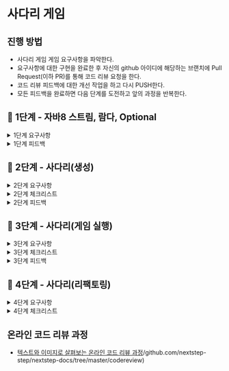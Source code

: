 # 사다리 게임
## 진행 방법
* 사다리 게임 게임 요구사항을 파악한다.
* 요구사항에 대한 구현을 완료한 후 자신의 github 아이디에 해당하는 브랜치에 Pull Request(이하 PR)를 통해 코드 리뷰 요청을 한다.
* 코드 리뷰 피드백에 대한 개선 작업을 하고 다시 PUSH한다.
* 모든 피드백을 완료하면 다음 단계를 도전하고 앞의 과정을 반복한다.

## 🚀 1단계 - 자바8 스트림, 람다, Optional
<details>
    <summary> 1단계 요구사항 </summary>

### 람다
- 람다 실습 1 - 익명 클래스를 람다로 전환
- 람다 실습 2 - 람다를 활용해 중복 제거

### 스트림
- map, reduce, filter 실습 1
  List에 담긴 모든 숫자 중 3보다 큰 숫자를 2배 한 후 모든 값의 합을 구한다. 지금까지 학습한 map, reduce, filter를 활용해 구현해야 한다.
    - nextstep.fp.StreamStudyTest 클래스의 sumOverThreeAndDouble() 테스트를 pass해야 한다.

- map, reduce, filter 실습 2
  nextstep.fp.StreamStudy 클래스의 printLongestWordTop100() 메서드를 구현한다. 요구사항은 다음과 같다.

    - 단어의 길이가 12자를 초과하는 단어를 추출한다.
    - 12자가 넘는 단어 중 길이가 긴 순서로 100개의 단어를 추출한다.
    - 단어 중복을 허용하지 않는다. 즉, 서로 다른 단어 100개를 추출해야 한다.
    - 추출한 100개의 단어를 출력한다. 모든 단어는 소문자로 출력해야 한다.

### Optional
- 요구사항 1 - Optional을 활용해 조건에 따른 반환
> nextstep.optional.User의 ageIsInRange1() 메소드는 30살 이상, 45살 이하에 해당하는 User가 존재하는 경우 true를 반환하는 메소드이다.  
> 같은 기능을 Optional을 활용해 ageIsInRange2() 메소드에 구현한다. 메소드 인자로 받은 User를 Optional로 생성하면 stream의 map, filter와 같은 메소드를 사용하는 것이 가능하다.  
> nextstep.optional.UserTest의 테스트가 모두 pass해야 한다.

- 요구사항 2 - Optional에서 값을 반환
> nextstep.optional.Users의 getUser() 메소드를 자바 8의 stream과 Optional을 활용해 구현한다.  
> 자바 8의 stream과 Optional을 사용하도록 리팩토링한 후 UsersTest의 단위 테스트가 통과해야 한다.

- 요구사항 3 - Optional에서 exception 처리
> nextstep.optional.ExpressionTest의 테스트가 통과하도록 Expression의 of 메소드를 구현한다.  
> 단, of 메소드를 구현할 때 자바 8의 stream을 기반으로 구현한다.

</details>

<details>
    <summary> 1단계 피드백 </summary>

> [피드백 링크](https://github.com/next-step/java-ladder/pull/869)
> 1. ``findAny()`` 보다는 ``findFirst()`` 권장
> 2. ``.orElse()`` 보다는 ``orElseGet()`` 권장 
>   -> ``orElseGet()`` 은 **Lazy 연산**

</details>

## 🚀 2단계 - 사다리(생성)

<details>
    <summary> 2단계 요구사항 </summary>

### 기능 요구사항
- 사다리 게임에 참여하는 사람에 이름을 최대5글자까지 부여할 수 있다. 사다리를 출력할 때 사람 이름도 같이 출력한다.
- 사람 이름은 쉼표(,)를 기준으로 구분한다.
- 사람 이름을 5자 기준으로 출력하기 때문에 사다리 폭도 넓어져야 한다.
- 사다리 타기가 정상적으로 동작하려면 라인이 겹치지 않도록 해야 한다.
- ```|-----|-----|``` 모양과 같이 가로 라인이 겹치는 경우 어느 방향으로 이동할지 결정할 수 없다.
  
### 프로그래밍 요구사항
- 자바 8의 스트림과 람다를 적용해 프로그래밍한다. 
- 규칙 6: 모든 엔티티를 작게 유지한다.

### 실행 결과
  위 요구사항에 따라 4명의 사람을 위한 5개 높이 사다리를 만들 경우,  
  프로그램을 실행한 결과는 다음과 같다.
```   
참여할 사람 이름을 입력하세요. (이름은 쉼표(,)로 구분하세요)
pobi,honux,crong,jk

최대 사다리 높이는 몇 개인가요?
5

실행결과

pobi  honux crong   jk
|-----|     |-----|
|     |-----|     |
|-----|     |     |
|     |-----|     |
|-----|     |-----|
```


</details>

<details>
    <summary> 2단계 체크리스트 </summary>

- [X] 각 참여자는 이름을 갖는다.
- [X] 전체 참여자는 각각 이름이 중복되지 않은 참여자들로 이루어진다.
- [X] 사다리의 가로 한 줄(Line)은 연결지점을 갖는다.
- [X] Line에는 연속되지 않은 임의의 선들로 연결되어있다. (★)
- [X] 사다리는 높이만큼의 Line들을 지닌다.
- [X] 팩토리는 이름들을 입력받아 전체 참여자를 생성한다.
- [X] 팩토리는 최대 사다리의 높이를 입력받아 사다리를 생성한다.
- [X] UI를 이용하여 콘솔창에 참여할 사람을 입력하여 게임을 진행한다.
- [X] UI를 이용하여 콘솔창에 사다리 높이를 입력하여 게임을 진행한다.
- [X] 실행결과를 출력한다.


</details>

<details>
    <summary> 2단계 피드백 </summary>

> [피드백 링크](https://github.com/next-step/java-ladder/pull/911)
> 1. 접근 지정자는 항상 최소화하기  
>  -> 외부에서 사용하지 않는다면 되도록 **private** 으로 선언
> 2. ``void`` type return이 가능한 로직은 되도록 ``void``로 선언 
> 3. ``.forEach()`` ``.stream().forEach()``? [참고링크](https://www.baeldung.com/java-collection-stream-foreach)  
>   -> 1) ``.forEach()``는 컬렉션의 iterator 사용(항목 처리순서가 정해져있음),  
     반면 ``stream().forEach()`` 는 처리순서가 정의되어있지 않음
>   -> 2) ``.forEach()``는 컬렉션의 요소 수정 가능,  
>     반면 ``stream().forEach()``는 컬렉션에서 구조적으로 수정이 일어나면 ❌❌
> 4. ``for-loop`` 와  ``stream()``의 성능차이? [참고링크](https://homoefficio.github.io/2016/06/26/for-loop-%EB%A5%BC-Stream-forEach-%EB%A1%9C-%EB%B0%94%EA%BE%B8%EC%A7%80-%EB%A7%90%EC%95%84%EC%95%BC-%ED%95%A0-3%EA%B0%80%EC%A7%80-%EC%9D%B4%EC%9C%A0/)
> 5. ``Link``, ``PointLink`` 상속구조와 LSP 원칙?
>   -> LSP 원칙은 하위 타입은 언제든지 상위 타입으로 교체되어도 문제가 없어야한다는 원칙  
>   -> PointLink가 Link의 역할을 잘 수행하고 있는지, PointLink를 Link로 대체하게되어도 문제 없는지 고민  
>   -> [SOLID](https://www.nextree.co.kr/p6960/) 에서는 LSP를 만족시키지 못한다면 Composition 생각해보라는 조언을 적음.  
>     -> 이 부분에 대해 고민을 좀 더 해봐야겠음!
</details>


## 🚀 3단계 - 사다리(게임 실행)

<details>
    <summary> 3단계 요구사항 </summary>

### 기능 요구사항
- 사다리 실행 결과를 출력해야 한다.
- 개인별 이름을 입력하면 개인별 결과를 출력하고, "all"을 입력하면 전체 참여자의 실행 결과를 출력한다.

### 프로그래밍 요구사항
- 자바 8의 스트림과 람다를 적용해 프로그래밍한다.
- 규칙 6: 모든 엔티티를 작게 유지한다.
- 규칙 7: 3개 이상의 인스턴스 변수를 가진 클래스를 쓰지 않는다.

### 실행 결과
```
위 요구사항에 따라 4명의 사람을 위한 5개 높이 사다리를 만들 경우, 프로그램을 실행한 결과는 다음과 같다.
참여할 사람 이름을 입력하세요. (이름은 쉼표(,)로 구분하세요)
pobi,honux,crong,jk

실행 결과를 입력하세요. (결과는 쉼표(,)로 구분하세요)
꽝,5000,꽝,3000

최대 사다리 높이는 몇 개인가요?
5

사다리 결과

pobi  honux crong   jk
|-----|     |-----|
|     |-----|     |
|-----|     |     |
|     |-----|     |
|-----|     |-----|
꽝    5000  꽝    3000

결과를 보고 싶은 사람은?
pobi

실행 결과
꽝

결과를 보고 싶은 사람은?
all

실행 결과
pobi : 꽝
honux : 3000
crong : 꽝
jk : 5000
```

</details>

<details>
    <summary> 3단계 체크리스트 </summary>

- [X] 결과값들을 순서를 지닌 리스트에 포장한다.
- [X] 사다리가 서로 연결되어있으면 다른 포인트로 이동할 수 있다.
- [X] 사다리의 맨 위 포인트에서 시작하여 사다리 전체를 이동한 후 포인트의 지점을 얻을 수 있다.
- [X] 실행 결과를 입력받아 결과 리스트를 생성한다.
- [X] 결과를 보고싶은 사람과 전체의 결과를 확인할 수 있다.
- [X] 결과를 보고싶은 사람을 입력받고, 결과를 출력한다.
</details>

<details>
    <summary> 3단계 피드백 </summary>

[피드백 링크](https://github.com/next-step/java-ladder/pull/931)

1. Interface는 왜 사용해야할까? [참고링크] (https://www.slipp.net/questions/55)

2. 일급컬렉션에서는 자료구조만 관리하는게 아니라 내부 비즈니스 로직을 수행해야함

3. 예외 발생 메세지를 도메인에서 관리? 상수클래스로 관리?

</details>

## 🚀 4단계 - 사다리(리팩토링)

<details>
    <summary> 4단계 요구사항 </summary>

### 기능 요구사항
- 기능 요구사항 3단계와 같다.
- 추가로 제공되는 객체 설계 힌트를 참고해 철저하게 TDD로 재구현해 본다.

### 실행 결과
```
위 요구사항에 따라 4명의 사람을 위한 5개 높이 사다리를 만들 경우, 프로그램을 실행한 결과는 다음과 같다.
참여할 사람 이름을 입력하세요. (이름은 쉼표(,)로 구분하세요)
pobi,honux,crong,jk

실행 결과를 입력하세요. (결과는 쉼표(,)로 구분하세요)
꽝,5000,꽝,3000

최대 사다리 높이는 몇 개인가요?
5

사다리 결과

pobi  honux crong   jk
|-----|     |-----|
|     |-----|     |
|-----|     |     |
|     |-----|     |
|-----|     |-----|
꽝    5000  꽝    3000

결과를 보고 싶은 사람은?
pobi

실행 결과
꽝

결과를 보고 싶은 사람은?
all

실행 결과
pobi : 꽝
honux : 3000
crong : 꽝
jk : 5000
```

</details>

<details>
    <summary> 4단계 체크리스트 </summary>

- 객체 설계 힌트를 In-Out으로 구현

- [X] 연결 방향 정보(Direction)는 각 지점의 좌/우 연결정보를 관리하고 다음 점 생성을 담당한다.
- [X] 각 점(Point)은 위치와 연결방향정보를 관리한다.
- [ ] 각 점의 연결은 랜덤하게 생성되어야한다.
- [ ] 사다리의 한 가로줄(Line)에서는 각 점의 초기화와 이동을 관리한다.
- [ ] 각각의 플레이어는 고유의 이름(1~5자)을 가진다.
- [ ] 각각의 결과는 고유의 결과값(1~5자)를 가진다.
- [ ] 총 실행 결과는 각 플레이어에 따른 결과값을 가진다.
- [ ] 사다리에서는 시작지점을 입력받아 이동을 완료한 지점을 반환할 수 있다.
- [ ] 결과를 보고싶은 사람을 입력받고, 결과를 출력한다. 이 과정을 all을 입력할때까지 반복한다.
- [ ] 결과를 보고싶은 사람과 전체의 결과를 확인할 수 있다.
</details>


## 온라인 코드 리뷰 과정
* [텍스트와 이미지로 살펴보는 온라인 코드 리뷰 과정](https://github.com/nextstep-step/nextstep-docs/tree/master/codereview)/github.com/nextstep-step/nextstep-docs/tree/master/codereview)